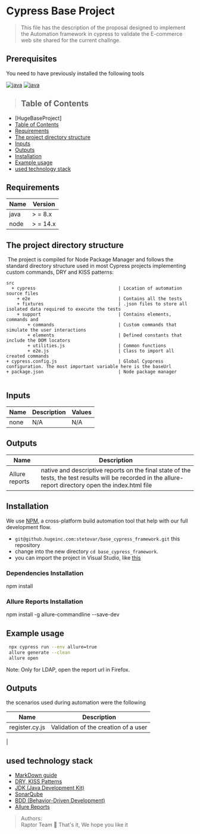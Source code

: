 # Cypress Base Project 

>This file has the description of the proposal designed to implement the Automation framework in cypress to validate the E-commerce web site shared for the current challnge.


## Prerequisites

You need to have previously installed the following tools

[![java](https://img.shields.io/badge/java-v8-yellow.svg)](https://www.oracle.com/java/technologies/downloads/#java8)
[![java](https://img.shields.io/badge/nodejs-v14X-red.svg)](https://nodejs.org/en/download)


>## Table of Contents  
 - [HugeBaseProject]  
  - [Table of Contents](#Table-of-Contents)  
   - [Requirements](#Requirements)  
   - [The project directory structure](#The-project-directory-structure)  
   - [Inputs](#Inputs)  
   - [Outputs](#Outputs)  
   - [Installation](#Installation)  
   - [Example usage](#Example-usage)  
   - [ used technology stack  ](#Further-Reading--Useful-Links)  

## Requirements  
| Name      | Version |  
| --------- | ------- | 
| java | > = 8.x |  
| node | > = 14.x |

## The project directory structure
​
The project is compiled for Node Package Manager and follows the standard directory structure used in most Cypress projects implementing custom commands, DRY and KISS patterns:
```Gherkin
src
  + cypress                               | Location of automation source files                               
    + e2e                                 | Contains all the tests 
    + fixtures                            | .json files to store all isolated data required to execute the tests 
    + support                             | Contains elements, commands and  
        + commands                        | Custom commands that simulate the user interactions                      
        + elements                        | Defined constants that include the DOM locators
        + utilities.js                    | Common functions 
        + e2e.js                          | Class to import all created commands
+ cypress.config.js                       | Global Cyopress configuration. The most important variable here is the baseUrl
+ package.json                            | Node package manager
    
```

## Inputs  
| Name | Description | Values |  
| ------------------ | -------------------------- |  -------------------------- |  
| none |N/A | N/A |
## Outputs  
| Name               | Description                |  
| ------------------ | -------------------------- |  
| Allure reports   |   native and descriptive reports on the final state of the tests, the test results will be recorded in the allure-report directory open the index.html file
## Installation
​We use [NPM](https://nodejs.org/en), a cross-platform build automation tool that help with our full development flow. ​

* `git@github.hugeinc.com:stetovar/base_cypress_framework.git` this repository
* change into the new directory `cd base_cypress_framework`.
* you can import the project in Visual Studio, like [this](https://learn.microsoft.com/en-us/visualstudio/get-started/tutorial-open-project-from-repo?view=vs-2022)

### Dependencies Installation

npm install

### Allure Reports Installation

npm install -g allure-commandline --save-dev


## Example usage  
```bash  
 npx cypress run --env allure=true
 allure generate --clean
 allure open
```
Note: Only for LDAP, open the report url in Firefox.
## Outputs  

the scenarios used during automation were the following

| Name               | Description                |  
| ------------------ | -------------------------- |  
| register.cy.js   |  Validation of the creation of a user  |
|
## used technology stack  
* [MarkDown guide](https://www.markdownguide.org/getting-started/)  
* [DRY, KISS Patterns](https://vpodk.medium.com/principles-of-software-engineering-6b702faf74a6)  
* [JDK (Java Development Kit)](https://www.oracle.com/java/technologies/javase-downloads.html)  
* [SonarQube](https://www.sonarqube.org/) 
* [BDD (Behavior-Driven Development)](http://www.thucydides.info/#/)
* [Allure Reports](https://github.com/Shelex/cypress-allure-plugin)

>Authors:  
>  Raptor Team :t-rex:
>  That's it, We hope you like it
>  
